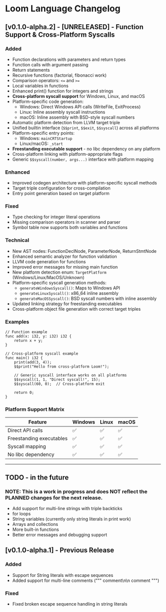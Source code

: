 # Loom Language Changelog

## [v0.1.0-alpha.2] - [UNRELEASED] - Function Support & Cross-Platform Syscalls
### Added
- Function declarations with parameters and return types
- Function calls with argument passing
- Return statements
- Recursive functions (factorial, fibonacci work)
- Comparison operators: `<=` and `>=`
- Local variables in functions
- Enhanced print() function for integers and strings
- **Cross-platform syscall support** for Windows, Linux, and macOS
- Platform-specific code generation:
  - Windows: Direct Windows API calls (WriteFile, ExitProcess)
  - Linux: Inline assembly syscall instructions
  - macOS: Inline assembly with BSD-style syscall numbers
- Automatic platform detection from LLVM target triple
- Unified builtin interface (`$$print`, `$$exit`, `$$syscall`) across all platforms
- Platform-specific entry points:
  - Windows: `mainCRTStartup`
  - Linux/macOS: `_start`
- **Freestanding executable support** - no libc dependency on any platform
- Cross-platform linking with platform-appropriate flags
- Generic `$$syscall(number, args...)` interface with platform mapping

### Enhanced
- Improved codegen architecture with platform-specific syscall methods
- Target triple configuration for cross-compilation
- Entry point generation based on target platform

### Fixed
- Type checking for integer literal operations
- Missing comparison operators in scanner and parser
- Symbol table now supports both variables and functions

### Technical
- New AST nodes: FunctionDeclNode, ParameterNode, ReturnStmtNode
- Enhanced semantic analyzer for function validation
- LLVM code generation for functions
- Improved error messages for missing main function
- New platform detection enum: `TargetPlatform` (Windows/Linux/MacOS/Unknown)
- Platform-specific syscall generation methods:
  - `generateWindowsSyscall()`: Maps to Windows API
  - `generateLinuxSyscall()`: x86_64 inline assembly
  - `generateMacOSSyscall()`: BSD syscall numbers with inline assembly
- Updated linking strategy for freestanding executables
- Cross-platform object file generation with correct target triples

### Examples
```loom
// Function example
func add(x: i32, y: i32) i32 {
    return x + y;
}

// Cross-platform syscall example
func main() i32 {
    print(add(3, 4));
    $$print("Hello from cross-platform Loom!");
    
    // Generic syscall interface works on all platforms
    $$syscall(1, 1, "Direct syscall!", 15);
    $$syscall(60, 0);  // Cross-platform exit
    
    return 0;
}
```

### Platform Support Matrix
| Feature | Windows | Linux | macOS |
|---------|---------|-------|--------|
| Direct API calls | ✅ | ✅ | ✅ |
| Freestanding executables | ✅ | ✅ | ✅ |
| Syscall mapping | ✅ | ✅ | ✅ |
| No libc dependency | ✅ | ✅ | ✅ |

---

## TODO - in the future
### NOTE: This is a work in progress and does NOT reflect the PLANNED changes for the next release.
- Add support for multi-line strings with triple backticks
- for loops
- String variables (currently only string literals in print work)
- Arrays and collections
- More built-in functions
- Better error messages and debugging support

## [v0.1.0-alpha.1] - Previous Release
### Added
- Support for String literals with escape sequences
- Added support for multi-line comments (""" comment\n\n comment """)

### Fixed
- Fixed broken escape sequence handling in string literals